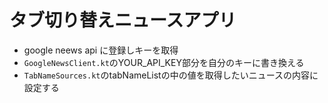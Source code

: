 # タブ切り替えニュースアプリ

* google neews api に登録しキーを取得
* ```GoogleNewsClient.kt```のYOUR_API_KEY部分を自分のキーに書き換える
* ```TabNameSources.kt```のtabNameListの中の値を取得したいニュースの内容に設定する
